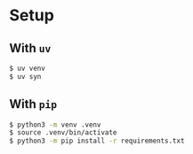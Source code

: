 # Setup
## With `uv`

```bash
$ uv venv
$ uv syn
```

## With `pip`

```bash
$ python3 -m venv .venv
$ source .venv/bin/activate
$ python3 -m pip install -r requirements.txt
```